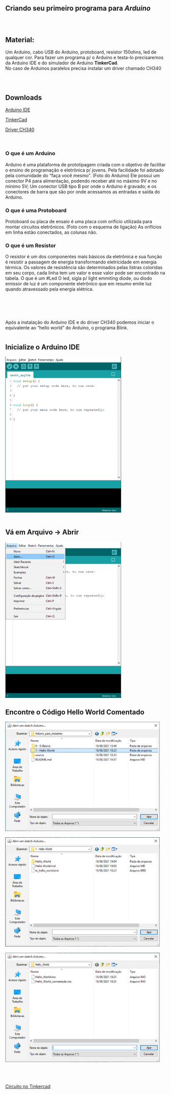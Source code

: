 <b><h2> Criando seu primeiro programa para *Arduino* </h1></b></br>

#

<b><h2> Material: </h2></b>

<p> Um Arduino, cabo USB do Arduino, protoboard, resistor 150ohns, led de qualquer cor.
Para fazer um programa p/ o Arduino e testa-lo precisaremos da Arduino IDE e do simulador de Arduino <b>TinkerCad</b>. </br> No caso de Arduinos paralelos precisa instalar um driver chamado CH340 </p>
</br>

#

<b><h2> Downloads </h3></b>

<a href="https://www.arduino.cc/en/software"> Arduino IDE </a>

<a href="https://www.tinkercad.com"> TinkerCad </a></b>

<a href="https://www.google.com/amp/s/www.blogdarobotica.com/2020/03/21/instalando-driver-serial-para-arduinos-com-chip-ch340/amp/"> Driver CH340 </a></br></br>

#

<b><h3> O que é um Arduino </h2></b>

Arduino é uma plataforma de prototipagem criada com o objetivo de facilitar o ensino de programação e eletrônica p/ jovens. Pela facilidade foi adotado pela comunidade do “faça você mesmo”.
(Foto do Arduino)
Ele possuí um conector P4 para alimentação, podendo receber até no máximo 9V e no mínimo 5V; Um conector USB tipo B por onde o Arduino é gravado; e os conectores de barra que são por onde acessamos as entradas e saída do Arduino.

<b><h3> O que é uma Protoboard </b></h3>

Protoboard ou placa de ensaio é uma placa com orifício utilizada para montar circuitos eletrônicos.
(Foto com o esquema de ligação)
As orifícios em linha estão conectados, as colunas não.

<b><h3> O que é um Resistor </b></h3>

<p>O resistor é um dos componentes mais básicos da eletrônica e sua função é resistir a passagem de energia transformando eletricidade em energia térmica.
Os valores de resistência são determinados pelas listras coloridas em seu corpo, cada linha tem um valor e esse valor pode ser encontrado na tabela.
O que é um #Led
O led, sigla p/ light emmiting diode, ou diodo emissor de luz é um componente eletrônico que em resumo emite luz quando atravessado pela energia elétrica.</p></br></br>

#
Após a instalação do Arduino IDE e do driver CH340 podemos iniciar o equivalente ao “hello world” do Arduino, o programa Blink.

#
## **Inicialize o Arduino IDE**
<img src="./../source/1_abrir_ide.png" width=364 height=489></br>
</br>
## **Vá em Arquivo -> Abrir**
<img src="./../source/2_abrir_programa.png" width=364 height=489></br>

## **Encontre o Código Hello World Comentado**
<img src="./../source/3_buscar_arquivo.png" width=485 height=342></br>
</br>
<img src="./../source/4_buscar_arquivo.png" width=485 height=342></br>
</br>
<img src="./../source/5_buscar_arquivo.png" width=485 height=342></br>
</br>







</br></br><a href="https://www.tinkercad.com/things/aVVz9ZVGPe6"> Circuito no Tinkercad </a>
 